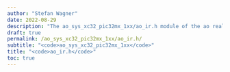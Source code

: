 ```yaml
---
author: "Stefan Wagner"
date: 2022-08-29
description: "The ao_sys_xc32_pic32mx_1xx/ao_ir.h module of the ao real-time operating system."
draft: true
permalink: /ao_sys_xc32_pic32mx_1xx/ao_ir.h/ 
subtitle: "<code>ao_sys_xc32_pic32mx_1xx</code>"
title: "<code>ao_ir.h</code>"
toc: true
---
```



